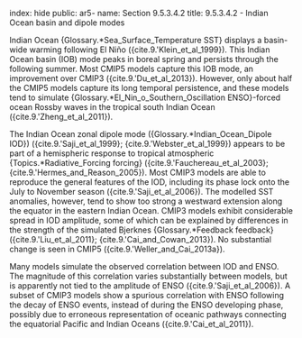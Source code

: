 index: hide
public: ar5-
name: Section 9.5.3.4.2
title: 9.5.3.4.2 - Indian Ocean basin and dipole modes

Indian Ocean {Glossary.*Sea_Surface_Temperature SST} displays a basin-wide warming following El Niño ({cite.9.'Klein_et_al_1999}). This Indian Ocean basin (IOB) mode peaks in boreal spring and persists through the following summer. Most CMIP5 models capture this IOB mode, an improvement over CMIP3 ({cite.9.'Du_et_al_2013}). However, only about half the CMIP5 models capture its long temporal persistence, and these models tend to simulate {Glossary.*El_Nin_o_Southern_Oscillation ENSO}-forced ocean Rossby waves in the tropical south Indian Ocean ({cite.9.'Zheng_et_al_2011}).

The Indian Ocean zonal dipole mode ({Glossary.*Indian_Ocean_Dipole IOD}) ({cite.9.'Saji_et_al_1999}; {cite.9.'Webster_et_al_1999}) appears to be part of a hemispheric response to tropical atmospheric {Topics.*Radiative_Forcing forcing} ({cite.9.'Fauchereau_et_al_2003}; {cite.9.'Hermes_and_Reason_2005}). Most CMIP3 models are able to reproduce the general features of the IOD, including its phase lock onto the July to November season ({cite.9.'Saji_et_al_2006}). The modelled SST anomalies, however, tend to show too strong a westward extension along the equator in the eastern Indian Ocean. CMIP3 models exhibit considerable spread in IOD amplitude, some of which can be explained by differences in the strength of the simulated Bjerknes {Glossary.*Feedback feedback} ({cite.9.'Liu_et_al_2011}; {cite.9.'Cai_and_Cowan_2013}). No substantial change is seen in CMIP5 ({cite.9.'Weller_and_Cai_2013a}).

Many models simulate the observed correlation between IOD and ENSO. The magnitude of this correlation varies substantially between models, but is apparently not tied to the amplitude of ENSO ({cite.9.'Saji_et_al_2006}). A subset of CMIP3 models show a spurious correlation with ENSO following the decay of ENSO events, instead of during the ENSO developing phase, possibly due to erroneous representation of oceanic pathways connecting the equatorial Pacific and Indian Oceans ({cite.9.'Cai_et_al_2011}).
